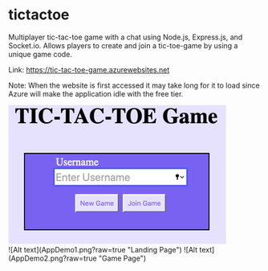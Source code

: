 # tictactoe
Multiplayer tic-tac-toe game with a chat using Node.js, Express.js, and Socket.io. Allows players to create and join a tic-toe-game by using a unique game code.

Link: https://tic-tac-toe-game.azurewebsites.net

Note: When the website is first accessed it may take long for it to load since Azure will make the application idle with the free tier.


<div><img src=AppDemo1.png/></div>
![Alt text](AppDemo1.png?raw=true "Landing Page")
![Alt text](AppDemo2.png?raw=true "Game Page")
